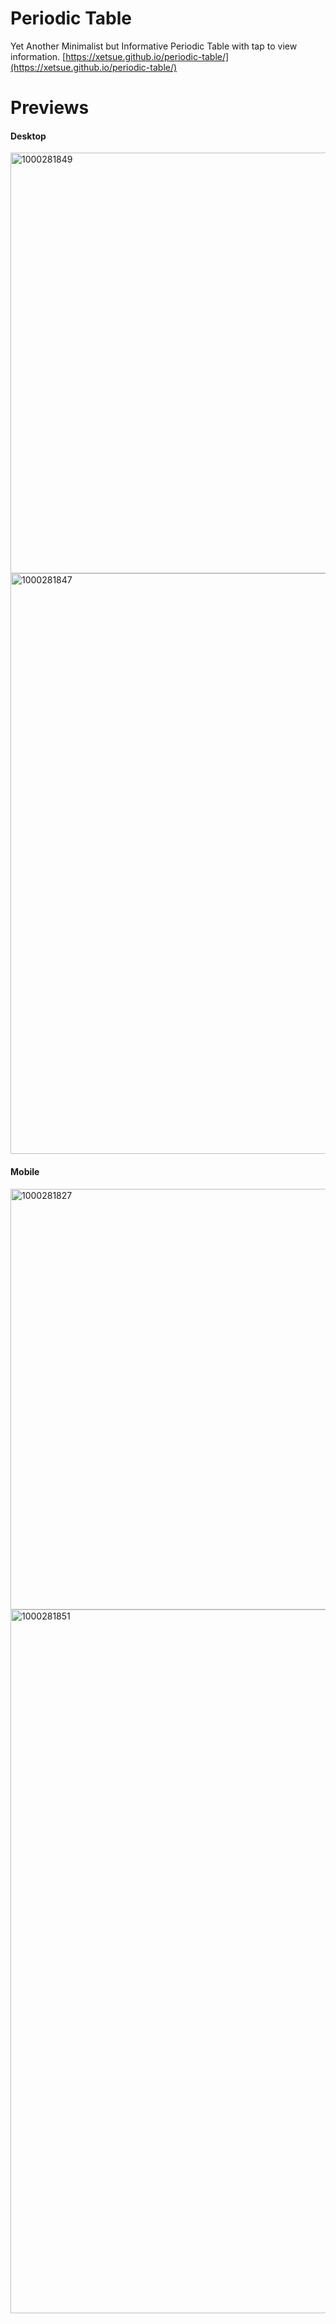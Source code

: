 # Periodic Table
Yet Another Minimalist but Informative Periodic Table with tap to view information. 
[https://xetsue.github.io/periodic-table/](https://xetsue.github.io/periodic-table/)

# Previews
#### Desktop
<img width="1080" height="673" alt="1000281849" src="https://github.com/user-attachments/assets/7fb27b31-a8e8-494a-83ee-0dc4f9a1339f" />
<img width="1080" height="929" alt="1000281847" src="https://github.com/user-attachments/assets/3225905b-9995-4b4c-82c8-55618eea7941" /> 

#### Mobile
<img width="1080" height="673" alt="1000281827" src="https://github.com/user-attachments/assets/de813f24-9b28-4416-a23a-e835141c5468" />
<img width="1080" height="1126" alt="1000281851" src="https://github.com/user-attachments/assets/f7d7b736-d648-4a57-b70f-1964114cfd47" />

